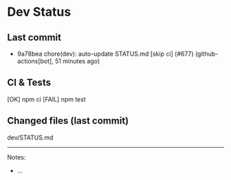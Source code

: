 # Dev Status

## Last commit
- 9a78bea chore(dev): auto-update STATUS.md [skip ci] (#677) (github-actions[bot], 51 minutes ago)
## CI & Tests
[OK] npm ci
[FAIL] npm test

## Changed files (last commit)
dev/STATUS.md

---
Notes:
- ...
